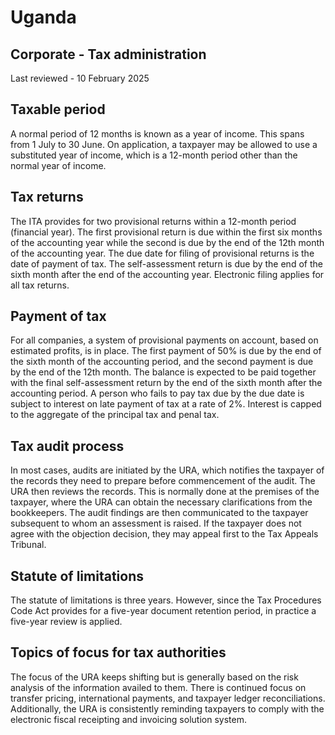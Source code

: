 # Uganda
## Corporate - Tax administration
Last reviewed - 10 February 2025
## Taxable period
A normal period of 12 months is known as a year of income. This spans from 1 July to 30 June. On application, a taxpayer may be allowed to use a substituted year of income, which is a 12-month period other than the normal year of income.
## Tax returns
The ITA provides for two provisional returns within a 12-month period (financial year). The first provisional return is due within the first six months of the accounting year while the second is due by the end of the 12th month of the accounting year.
The due date for filing of provisional returns is the date of payment of tax.
The self-assessment return is due by the end of the sixth month after the end of the accounting year.
Electronic filing applies for all tax returns.
## Payment of tax
For all companies, a system of provisional payments on account, based on estimated profits, is in place. The first payment of 50% is due by the end of the sixth month of the accounting period, and the second payment is due by the end of the 12th month. The balance is expected to be paid together with the final self-assessment return by the end of the sixth month after the accounting period.
A person who fails to pay tax due by the due date is subject to interest on late payment of tax at a rate of 2%. Interest is capped to the aggregate of the principal tax and penal tax.
## Tax audit process
In most cases, audits are initiated by the URA, which notifies the taxpayer of the records they need to prepare before commencement of the audit. The URA then reviews the records. This is normally done at the premises of the taxpayer, where the URA can obtain the necessary clarifications from the bookkeepers.
The audit findings are then communicated to the taxpayer subsequent to whom an assessment is raised. If the taxpayer does not agree with the objection decision, they may appeal first to the Tax Appeals Tribunal.
## Statute of limitations
The statute of limitations is three years. However, since the Tax Procedures Code Act provides for a five-year document retention period, in practice a five-year review is applied.
## Topics of focus for tax authorities
The focus of the URA keeps shifting but is generally based on the risk analysis of the information availed to them. There is continued focus on transfer pricing, international payments, and taxpayer ledger reconciliations.
Additionally, the URA is consistently reminding taxpayers to comply with the electronic fiscal receipting and invoicing solution system.
